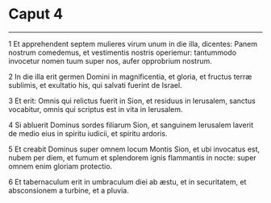 # Caput 4

***

1 Et apprehendent septem mulieres virum unum in die illa, dicentes: Panem nostrum comedemus, et vestimentis nostris operiemur: tantummodo invocetur nomen tuum super nos, aufer opprobrium nostrum.

2 In die illa erit germen Domini in magnificentia, et gloria, et fructus terræ sublimis, et exultatio his, qui salvati fuerint de Israel.

3 Et erit: Omnis qui relictus fuerit in Sion, et residuus in Ierusalem, sanctus vocabitur, omnis qui scriptus est in vita in Ierusalem.

4 Si abluerit Dominus sordes filiarum Sion, et sanguinem Ierusalem laverit de medio eius in spiritu iudicii, et spiritu ardoris.

5 Et creabit Dominus super omnem locum Montis Sion, et ubi invocatus est, nubem per diem, et fumum et splendorem ignis flammantis in nocte: super omnem enim gloriam protectio.

6 Et tabernaculum erit in umbraculum diei ab æstu, et in securitatem, et absconsionem a turbine, et a pluvia.

